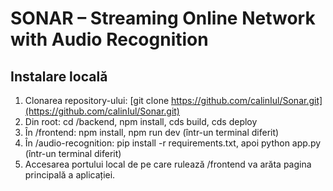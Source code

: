 # SONAR – Streaming Online Network with Audio Recognition

## Instalare locală

1. Clonarea repository-ului:
   [git clone https://github.com/calinIul/Sonar.git](https://github.com/calinIul/Sonar.git)
2. Din root: cd /backend, npm install, cds build, cds deploy
3. În /frontend: npm install, npm run dev (într-un terminal diferit)
4. În /audio-recognition: pip install -r requirements.txt, apoi python app.py (într-un terminal diferit)
5. Accesarea portului local de pe care rulează /frontend va arăta pagina principală a aplicației.
